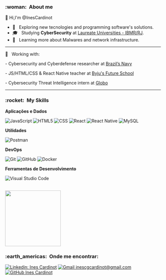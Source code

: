 <h3> :woman: &nbsp;About me</h3>

👋 Hi,I'm @InesCardinot


- 🤔 &nbsp; Exploring new tecnologies and programming software's solutions.
- 🎓 &nbsp; Studying **CyberSecurity** at <a href="https://www.laureate.net/pt/school/centro-universitario-ibmr-ibmr/">Laureate Universities - IBMR/RJ</a>.
- 🌱 &nbsp; Learning more about Malwares and network infrastructure.

---

💼 &nbsp; Working with:
<p>
- Cybersecurity and Cyberdefense researcher at <a href="https://www.marinha.mil.br/egn"/>Brazil’s Navy</a>
</p><p>
- JS/HTML/CSS & React Native teacher at <a href="https://www.byjusfutureschool.com"/>Byju's Future School</a>
</p><p>
- Cybersecurity Threat Intelligence intern at <a href="https://www.globo.com/">Globo</a>
</p>


---


<h3> :rocket: &nbsp;My Skills </h3>

**Aplicações e Dados**


  ![JavaScript](https://img.shields.io/badge/-JavaScript-333333?style=flat&logo=javascript)
  ![HTML5](https://img.shields.io/badge/-HTML5-333333?style=flat&logo=HTML5)
  ![CSS](https://img.shields.io/badge/-CSS-333333?style=flat&logo=CSS3&logoColor=1572B6)
  ![React](https://img.shields.io/badge/-React-333333?style=flat&logo=react)
  ![React Native](https://img.shields.io/badge/-React%20Native-333333?style=flat&logo=react)
  ![MySQL](https://img.shields.io/badge/-MySQL-333333?style=flat&logo=mysql)

**Utilidades**

  ![Postman](https://img.shields.io/badge/-Postman-333333?style=flat&logo=postman)

**DevOps**

  ![Git](https://img.shields.io/badge/-Git-333333?style=flat&logo=git)
  ![GitHub](https://img.shields.io/badge/-GitHub-333333?style=flat&logo=github)
  ![Docker](https://img.shields.io/badge/-Docker-333333?style=flat&logo=docker)

**Ferramentas de Desenvolvimento**

  ![Visual Studio Code](https://img.shields.io/badge/-Visual%20Studio%20Code-333333?style=flat&logo=visual-studio-code&logoColor=007ACC)
  

<br/>

<a href="https://github.com/InesCardinot">
  <img height="180em" src="[https://github-readme-stats.vercel.app/api?username=InesCardinot&theme=dracula&show_icons=true](https://github-readme-stats.vercel.app/api?username=InesCardinot&theme=dracula&show_icons=true)" />
</a>

<br/>

<h3> :earth_americas: &nbsp;Onde me encontrar: </h3> 

[![Linkedin: Ines Cardinot](https://img.shields.io/badge/-USERNAME-blue?style=flat-square&logo=Linkedin&logoColor=white&link=LINK-DO-SEU-LINKEDIN)](LINK-DO-SEU-LINKEDIN)
[![Gmail inescgcardinot@gmail.com](https://img.shields.io/badge/-seuemail@email.com-006bed?style=flat-square&logo=Gmail&logoColor=white&link=mailto:inescgcardinot@gmail.com)](mailto:inescgcardinot@gmail.com)
[![GitHub Ines Cardinot]( https://img.shields.io/github/followers/VanessaSwerts?label=follow&style=social)]([@InesCardinot](https://github.com/InesCardinot/InesCardinot))
